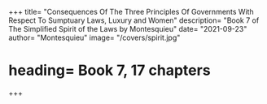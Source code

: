 


+++
title=  "Consequences Of The Three Principles Of Governments With Respect To Sumptuary Laws, Luxury and Women"
description=  "Book 7 of The Simplified Spirit of the Laws by Montesquieu"
date=  "2021-09-23"
author=  "Montesquieu"
image=  "/covers/spirit.jpg"
# heading=  Book 7, 17 chapters
+++